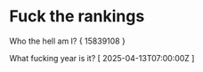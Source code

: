# Fuck the rankings

Who the hell am I?
{ 15839108 }

What fucking year is it?
[ 2025-04-13T07:00:00Z ]
